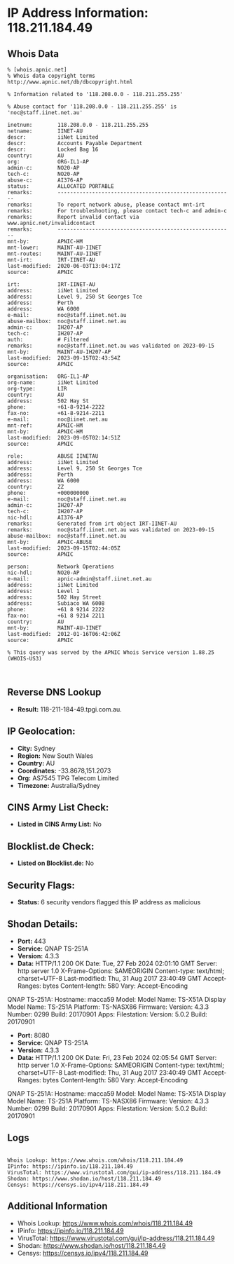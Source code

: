 # IP Address Information: 118.211.184.49

## Whois Data
```
% [whois.apnic.net]
% Whois data copyright terms    http://www.apnic.net/db/dbcopyright.html

% Information related to '118.208.0.0 - 118.211.255.255'

% Abuse contact for '118.208.0.0 - 118.211.255.255' is 'noc@staff.iinet.net.au'

inetnum:        118.208.0.0 - 118.211.255.255
netname:        IINET-AU
descr:          iiNet Limited
descr:          Accounts Payable Department
descr:          Locked Bag 16
country:        AU
org:            ORG-IL1-AP
admin-c:        NO20-AP
tech-c:         NO20-AP
abuse-c:        AI376-AP
status:         ALLOCATED PORTABLE
remarks:        --------------------------------------------------------
remarks:        To report network abuse, please contact mnt-irt
remarks:        For troubleshooting, please contact tech-c and admin-c
remarks:        Report invalid contact via www.apnic.net/invalidcontact
remarks:        --------------------------------------------------------
mnt-by:         APNIC-HM
mnt-lower:      MAINT-AU-IINET
mnt-routes:     MAINT-AU-IINET
mnt-irt:        IRT-IINET-AU
last-modified:  2020-06-03T13:04:17Z
source:         APNIC

irt:            IRT-IINET-AU
address:        iiNet Limited
address:        Level 9, 250 St Georges Tce
address:        Perth
address:        WA 6000
e-mail:         noc@staff.iinet.net.au
abuse-mailbox:  noc@staff.iinet.net.au
admin-c:        IH207-AP
tech-c:         IH207-AP
auth:           # Filtered
remarks:        noc@staff.iinet.net.au was validated on 2023-09-15
mnt-by:         MAINT-AU-IH207-AP
last-modified:  2023-09-15T02:43:54Z
source:         APNIC

organisation:   ORG-IL1-AP
org-name:       iiNet Limited
org-type:       LIR
country:        AU
address:        502 Hay St
phone:          +61-8-9214-2222
fax-no:         +61-8-9214-2211
e-mail:         noc@iinet.net.au
mnt-ref:        APNIC-HM
mnt-by:         APNIC-HM
last-modified:  2023-09-05T02:14:51Z
source:         APNIC

role:           ABUSE IINETAU
address:        iiNet Limited
address:        Level 9, 250 St Georges Tce
address:        Perth
address:        WA 6000
country:        ZZ
phone:          +000000000
e-mail:         noc@staff.iinet.net.au
admin-c:        IH207-AP
tech-c:         IH207-AP
nic-hdl:        AI376-AP
remarks:        Generated from irt object IRT-IINET-AU
remarks:        noc@staff.iinet.net.au was validated on 2023-09-15
abuse-mailbox:  noc@staff.iinet.net.au
mnt-by:         APNIC-ABUSE
last-modified:  2023-09-15T02:44:05Z
source:         APNIC

person:         Network Operations
nic-hdl:        NO20-AP
e-mail:         apnic-admin@staff.iinet.net.au
address:        iiNet Limited
address:        Level 1
address:        502 Hay Street
address:        Subiaco WA 6008
phone:          +61 8 9214 2222
fax-no:         +61 8 9214 2211
country:        AU
mnt-by:         MAINT-AU-IINET
last-modified:  2012-01-16T06:42:06Z
source:         APNIC

% This query was served by the APNIC Whois Service version 1.88.25 (WHOIS-US3)



```
## Reverse DNS Lookup
- **Result:** 118-211-184-49.tpgi.com.au.

## IP Geolocation:
- **City:** Sydney
- **Region:** New South Wales
- **Country:** AU
- **Coordinates:** -33.8678,151.2073
- **Org:** AS7545 TPG Telecom Limited
- **Timezone:** Australia/Sydney

## CINS Army List Check:
- **Listed in CINS Army List:** 
No

## Blocklist.de Check:
- **Listed on Blocklist.de:** 
No

## Security Flags:
- **Status:** 6 security vendors flagged this IP address as malicious

## Shodan Details:
- **Port:** 443
- **Service:** QNAP TS-251A
- **Version:** 4.3.3
- **Data:** HTTP/1.1 200 OK
Date: Tue, 27 Feb 2024 02:01:10 GMT
Server: http server 1.0
X-Frame-Options: SAMEORIGIN
Content-type: text/html; charset=UTF-8
Last-modified: Thu, 31 Aug 2017 23:40:49 GMT
Accept-Ranges: bytes
Content-length: 580
Vary: Accept-Encoding


QNAP TS-251A:
  Hostname: macca59
  Model:
    Model Name: TS-X51A
    Display Model Name: TS-251A
    Platform: TS-NASX86
  Firmware:
    Version: 4.3.3
    Number: 0299
    Build: 20170901
  Apps:
    Filestation:
      Version: 5.0.2
      Build: 20170901


- **Port:** 8080
- **Service:** QNAP TS-251A
- **Version:** 4.3.3
- **Data:** HTTP/1.1 200 OK
Date: Fri, 23 Feb 2024 02:05:54 GMT
Server: http server 1.0
X-Frame-Options: SAMEORIGIN
Content-type: text/html; charset=UTF-8
Last-modified: Thu, 31 Aug 2017 23:40:49 GMT
Accept-Ranges: bytes
Content-length: 580
Vary: Accept-Encoding


QNAP TS-251A:
  Hostname: macca59
  Model:
    Model Name: TS-X51A
    Display Model Name: TS-251A
    Platform: TS-NASX86
  Firmware:
    Version: 4.3.3
    Number: 0299
    Build: 20170901
  Apps:
    Filestation:
      Version: 5.0.2
      Build: 20170901


## Logs
```

Whois Lookup: https://www.whois.com/whois/118.211.184.49
IPinfo: https://ipinfo.io/118.211.184.49
VirusTotal: https://www.virustotal.com/gui/ip-address/118.211.184.49
Shodan: https://www.shodan.io/host/118.211.184.49
Censys: https://censys.io/ipv4/118.211.184.49

```
## Additional Information
- Whois Lookup: https://www.whois.com/whois/118.211.184.49
- IPinfo: https://ipinfo.io/118.211.184.49
- VirusTotal: https://www.virustotal.com/gui/ip-address/118.211.184.49
- Shodan: https://www.shodan.io/host/118.211.184.49
- Censys: https://censys.io/ipv4/118.211.184.49

